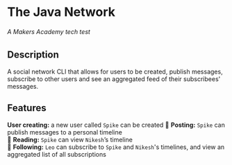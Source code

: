 # The Java Network
###### A Makers Academy tech test

## Description
A social network CLI that allows for users to be created, publish messages, subscribe to other users and see an aggregated feed of their subscribees' messages.

## Features
**User creating:** a new user called `Spike` can be created
:construction: **Posting:** `Spike` can publish messages to a personal timeline   
:construction: **Reading:** `Spike` can view `Nikesh`’s timeline   
:construction: **Following:** `Leo` can subscribe to `Spike` and `Nikesh`'s timelines, and view an aggregated list of all subscriptions
